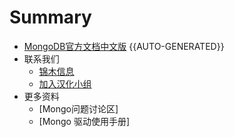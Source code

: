 # Summary

<!-- 请不要直接修改 SUMMARY.md 此文件由 summary-generate.js 生成 -->

* [MongoDB官方文档中文版](README.md)
{{AUTO-GENERATED}}
* 联系我们
  * [锦木信息](http://www.jinmuinfo.com/)
  * [加入汉化小组](https://github.com/orgs/JinMuInfo/teams/mongodb/members)
* 更多资料  
  * [Mongo问题讨论区]
  * [Mongo 驱动使用手册]

